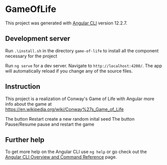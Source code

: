# GameOfLife

This project was generated with [Angular CLI](https://github.com/angular/angular-cli) version 12.2.7.

## Development server

Run `.\install.sh` in the directory `game-of-life` to install all the component necessary for the project

Run `ng serve` for a dev server. Navigate to `http://localhost:4200/`. The app will automatically reload if you change any of the source files.

## Instruction
This project is a realization of Conway's Game of Life with Angular 
more info about the game at https://en.wikipedia.org/wiki/Conway%27s_Game_of_Life

The button Restart create a new random inital seed
The button Pause/Resume pause and restart the game

## Further help

To get more help on the Angular CLI use `ng help` or go check out the [Angular CLI Overview and Command Reference](https://angular.io/cli) page.
